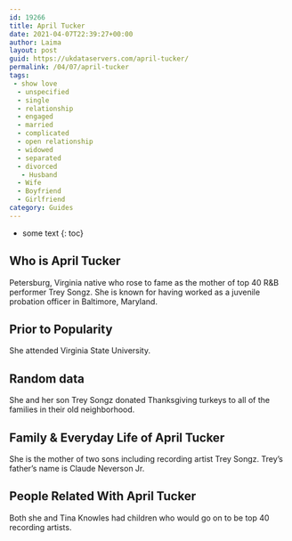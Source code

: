 ```yaml
---
id: 19266
title: April Tucker
date: 2021-04-07T22:39:27+00:00
author: Laima
layout: post
guid: https://ukdataservers.com/april-tucker/
permalink: /04/07/april-tucker
tags:
 - show love
  - unspecified
  - single
  - relationship
  - engaged
  - married
  - complicated
  - open relationship
  - widowed
  - separated
  - divorced
   - Husband
  - Wife
  - Boyfriend
  - Girlfriend
category: Guides
---
```


* some text
{: toc}


## Who is April Tucker
                  
                  
                  
Petersburg, Virginia native who rose to fame as the mother of top 40 R&B performer Trey Songz. She is known for having worked as a juvenile probation officer in Baltimore, Maryland.
                  
              
            
              
            
                
                
                
## Prior to Popularity
                  
                  
                  
She attended Virginia State University.
                  
              
            
              
            
                
                
                
## Random data
                  
                  
                  
She and her son Trey Songz donated Thanksgiving turkeys to all of the families in their old neighborhood.
                  
              
            
              
            
                
                
                
## Family & Everyday Life of April Tucker
                  
                  
                  
She is the mother of two sons including recording artist Trey Songz. Trey&#8217;s father&#8217;s name is Claude Neverson Jr.
                  
              
            
              
            
                
                
                
## People Related With April Tucker
                  
                  
                  
Both she and Tina Knowles had children who would go on to be top 40 recording artists.
                  
              
            
              
            
                
              
            
              
              
            
            
              
            
          
          
          